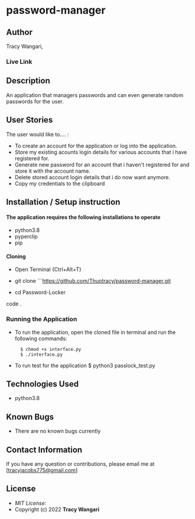 # password-manager

## Author 

Tracy Wangari,
### Live Link

## Description

An application that managers passwords and can even generate random passwords for the user.

## User Stories
The user would like to.... :
* To create an account for the application or log into the application.
* Store my existing acounts login details for various accounts that i have registered for.
* Generate new password for an account that i haven't registered for and store it with the account name.   
* Delete stored account login details that i do now want anymore.
* Copy my credentials to the clipboard


## Installation / Setup instruction

#### The application requires the following installations to operate 
* python3.8
* pyperclip
* pip

#### Cloning

* Open Terminal {Ctrl+Alt+T}

* git clone ```https://github.com/Thuotracy/password-manager.git

* cd Password-Locker

code .

### Running the Application
* To run the application, open the cloned file in terminal and run the following commands:

        $ chmod +x interface.py
        $ ./interface.py
* To run test for the application
        $ python3 passlock_test.py

## Technologies Used

* python3.8

## Known Bugs
* There are no known bugs currently

## Contact Information 

If you have any question or contributions, please email me at [tracyjacobs775@gmail.com]

## License
* *MIT License:*
* Copyright (c) 2022 **Tracy Wangari**
